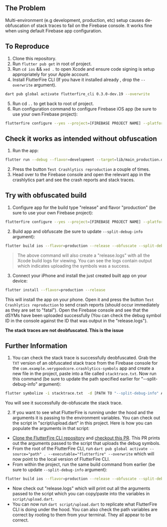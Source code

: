 ## The Problem

Multi-environment (e.g development, production, etc) setup causes de-obfuscation of stack traces to fail on the Firebase console. It works fine when using default Firebase app configuration.

## To Reproduce

1. Clone this repository.
2. Run `flutter pub get` in root of project.
3. Run `cd ios` && `xed .` to open Xcode and ensure code signing is setup appropriately for your Apple account.
4. Install FlutterFire CLI (If you have it installed already , drop the `--overwrite` argument).
```bash
dart pub global activate flutterfire_cli 0.3.0-dev.19 --overwrite
```
5. Run cd `..` to get back to root of project.
6. Run configuration command to configure Firebase iOS app (be sure to use your own Firebase project):
```bash
flutterfire configure --yes --project=[FIREBASE PROJECT NAME] --platforms=ios --ios-build-config=Debug-development --ios-bundle-id=com.example.verygoodcore.crashlytics-symbols.dev --ios-out=ios/development-environment
```

## Check it works as intended without obfuscation

1. Run the app:
```bash
flutter run --debug --flavor=development --target=lib/main_production.dart
```
2. Press the button `Test Crashlytics reproduction` a couple of times.
3. Head over to the Firebase console and open the relevant app in the crashlytics part and see the crash reports and stack traces.


## Try with obfuscated build

1. Configure app for the build type "release" and flavor "production" (be sure to use your own Firebase project):
```bash
flutterfire configure --yes --project=[FIREBASE PROJECT NAME] --platforms=ios --ios-build-config=Release-production --ios-bundle-id=com.example.verygoodcore.crashlytics-symbols --ios-out=ios/release-environment
```
2. Build app and obfuscate (be sure to update `--split-debug-info` argument):
```bash
flutter build ios --flavor=production --release --obfuscate --split-debug-info=[ABSOLUTE PATH TO A DIRECTORY IN THE PROJECT] --target=lib/main_production.dart --verbose | tee release.logs
```
> The above command will also create a "release.logs" with all the Xcode build logs for viewing. You can see the logs contain output which indicates uploading the symbols was a success.

3. Connect your iPhone and install the just created built app on your device:
```bash
flutter install --flavor=production --release
```

This will install the app on your phone. Open it and press the button `Test Crashlytics reproduction` to send crash reports (should occur immediately as they are set to "fatal").
Open the Firebase console and see that the dSYMs have been uploaded successfully (You can check the debug symbol ID in the console against the ID that was output in the "release.logs").

**The stack traces are not deobfuscated. This is the issue**

## Further Information

1. You can check the stack trace is successfully deobfuscated. Grab the `TXT` version of an obfuscated stack trace from the Firebase console for the `com.example.verygoodcore.crashlytics-symbols` app and create a new file in the project, paste into a file called `stacktrace.txt`. Now run this command (be sure to update the path specified earlier for "--split-debug-info" argument):
```bash
flutter symbolize -i stacktrace.txt  -d [PATH TO "--split-debug-info" ARG SPECIFIED EARLIER]/app.ios-arm64.symbol]
```

You will see it successfully de-obfuscate the stack trace.


2. If you want to see what FlutterFire is running under the hood and the arguments it is passing to the environment variables. You can check out the script in "script/upload.dart" in this project. Here is how you can populate the arguments in that script:

- [Clone the FlutterFire CLI repository](https://github.com/invertase/flutterfire_cli) and [checkout this PR](https://github.com/invertase/flutterfire_cli/pull/260). This PR prints out the arguments passed to the script that uploads the debug symbols.
- From the root of the FlutterFire CLI, run `dart pub global activate --source="path" . --executable="flutterfire" --overwrite` which will now point to the local version of FlutterFire CLI.
- From within the project, run the same build command from earlier (be sure to update `--split-debug-info` argument):
```bash
flutter build ios --flavor=production --release --obfuscate --split-debug-info=[ABSOLUTE PATH TO A DIRECTORY IN THE PROJECT] --target=lib/main_production.dart --verbose | tee release.logs
```
- Now check out "release.logs" which will print out all the arguments passed to the script which you can copy/paste into the variables in `script/upload.dart`. 
- You can now run `dart script/upload.dart` to replicate what FlutterFire CLI is doing under the hood. You can also check the path variables are correct by rooting to them from your terminal. They all appear to be correct.
